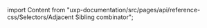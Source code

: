 
import Content from "uxp-documentation/src/pages/api/reference-css/Selectors/Adjacent Sibling combinator";

<Content query="product=xd"/>

